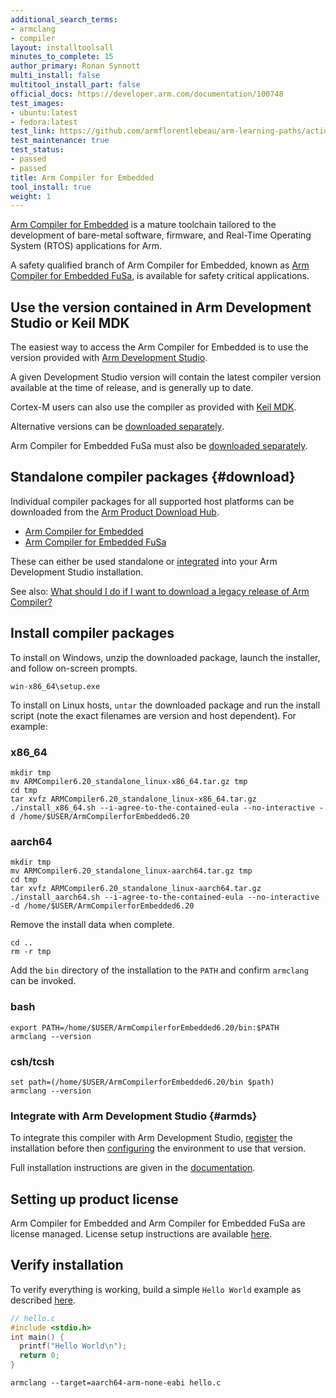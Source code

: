 ```yaml
---
additional_search_terms:
- armclang
- compiler
layout: installtoolsall
minutes_to_complete: 15
author_primary: Ronan Synnott
multi_install: false
multitool_install_part: false
official_docs: https://developer.arm.com/documentation/100748
test_images:
- ubuntu:latest
- fedora:latest
test_link: https://github.com/armflorentlebeau/arm-learning-paths/actions/runs/4312122327
test_maintenance: true
test_status:
- passed
- passed
title: Arm Compiler for Embedded
tool_install: true
weight: 1
---
```

[Arm Compiler for Embedded](https://developer.arm.com/Tools%20and%20Software/Arm%20Compiler%20for%20Embedded) is a mature toolchain tailored to the development of bare-metal software, firmware, and Real-Time Operating System (RTOS) applications for Arm.

A safety qualified branch of Arm Compiler for Embedded, known as [Arm Compiler for Embedded FuSa](https://developer.arm.com/Tools%20and%20Software/Arm%20Compiler%20for%20Embedded%20FuSa), is available for safety critical applications.


## Use the version contained in Arm Development Studio or Keil MDK

The easiest way to access the Arm Compiler for Embedded is to use the version provided with [Arm Development Studio](https://developer.arm.com/Tools%20and%20Software/Arm%20Development%20Studio).

A given Development Studio version will contain the latest compiler version available at the time of release, and is generally up to date.

Cortex-M users can also use the compiler as provided with [Keil MDK](https://www2.keil.com/mdk5).

Alternative versions can be [downloaded separately](#download).

Arm Compiler for Embedded FuSa must also be [downloaded separately](#download).

## Standalone compiler packages {#download}

Individual compiler packages for all supported host platforms can be downloaded from the [Arm Product Download Hub](../pdh).

- [Arm Compiler for Embedded](https://developer.arm.com/downloads/view/ACOMPE)
- [Arm Compiler for Embedded FuSa](https://developer.arm.com/downloads/view/ACOMP616)

These can either be used standalone or [integrated](#armds) into your Arm Development Studio installation.

See also: [What should I do if I want to download a legacy release of Arm Compiler?](https://developer.arm.com/documentation/ka005184)

## Install compiler packages

To install on Windows, unzip the downloaded package, launch the installer, and follow on-screen prompts.
```console
win-x86_64\setup.exe
```
To install on Linux hosts, `untar` the downloaded package and run the install script (note the exact filenames are version and host dependent). For example:

### x86_64
```console
mkdir tmp
mv ARMCompiler6.20_standalone_linux-x86_64.tar.gz tmp
cd tmp
tar xvfz ARMCompiler6.20_standalone_linux-x86_64.tar.gz
./install_x86_64.sh --i-agree-to-the-contained-eula --no-interactive -d /home/$USER/ArmCompilerforEmbedded6.20
```
### aarch64
```console
mkdir tmp
mv ARMCompiler6.20_standalone_linux-aarch64.tar.gz tmp
cd tmp
tar xvfz ARMCompiler6.20_standalone_linux-aarch64.tar.gz
./install_aarch64.sh --i-agree-to-the-contained-eula --no-interactive -d /home/$USER/ArmCompilerforEmbedded6.20
```
Remove the install data when complete.
```console
cd ..
rm -r tmp
```
Add the `bin` directory of the installation to the `PATH` and confirm `armclang` can be invoked.
### bash
```console
export PATH=/home/$USER/ArmCompilerforEmbedded6.20/bin:$PATH
armclang --version
```
### csh/tcsh
```console
set path=(/home/$USER/ArmCompilerforEmbedded6.20/bin $path)
armclang --version
```

### Integrate with Arm Development Studio {#armds}

To integrate this compiler with Arm Development Studio, [register](https://developer.arm.com/documentation/101469/latest/Installing-and-configuring-Arm-Development-Studio/Register-a-compiler-toolchain) the installation before then [configuring](https://developer.arm.com/documentation/101469/latest/Installing-and-configuring-Arm-Development-Studio/Register-a-compiler-toolchain/Configure-a-compiler-toolchain-for-the-Arm-DS-command-prompt) the environment to use that version.

Full installation instructions are given in the [documentation](https://developer.arm.com/documentation/100748/latest/Getting-Started/Installing-Arm-Compiler-for-Embedded).

## Setting up product license

Arm Compiler for Embedded and Arm Compiler for Embedded FuSa are license managed. License setup instructions are available [here](../license/).

## Verify installation

To verify everything is working, build a simple `Hello World` example as described [here](https://developer.arm.com/documentation/100748/latest/Getting-Started/Compiling-a-Hello-World-example).
```C
// hello.c
#include <stdio.h>
int main() {
  printf("Hello World\n");
  return 0;
}
```
```console
armclang --target=aarch64-arm-none-eabi hello.c
```
